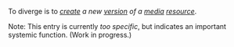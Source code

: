 To diverge is to *[create](https://github.com/gcassel/Modular-Organization-Terminology/blob/master/terms/creation.md) a new [version](https://github.com/gcassel/Modular-Organization-Terminology/blob/master/terms/version.md) of a [media](https://github.com/gcassel/Modular-Organization-Terminology/blob/master/terms/media.md) [resource](https://github.com/gcassel/Modular-Organization-Terminology/blob/master/terms/resource.md)*.

Note:  This entry is currently *too specific*, but indicates an important systemic function.   (Work in progress.)
